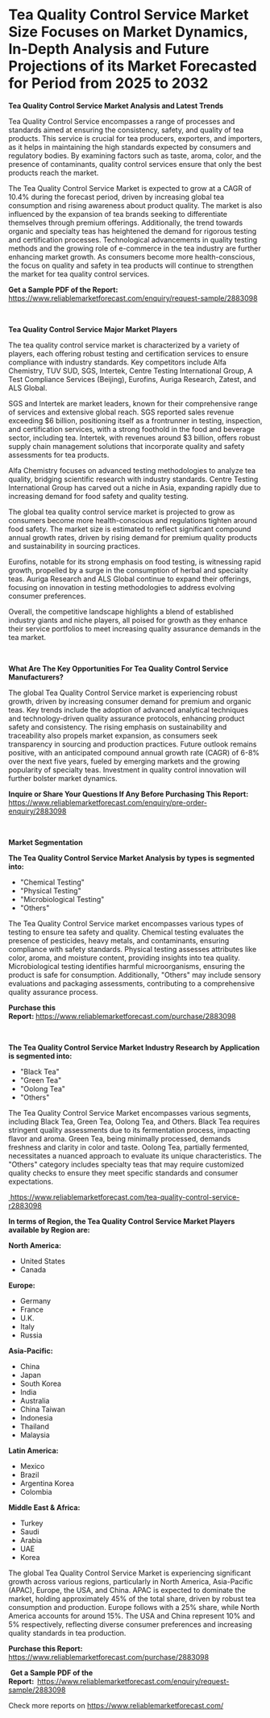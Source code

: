 <p><h1>Tea Quality Control Service Market Size Focuses on Market Dynamics, In-Depth Analysis and Future Projections of its Market Forecasted for Period from 2025 to 2032</h1></p><p><strong>Tea Quality Control Service Market Analysis and Latest Trends</strong></p>
<p><p>Tea Quality Control Service encompasses a range of processes and standards aimed at ensuring the consistency, safety, and quality of tea products. This service is crucial for tea producers, exporters, and importers, as it helps in maintaining the high standards expected by consumers and regulatory bodies. By examining factors such as taste, aroma, color, and the presence of contaminants, quality control services ensure that only the best products reach the market.</p><p>The Tea Quality Control Service Market is expected to grow at a CAGR of 10.4% during the forecast period, driven by increasing global tea consumption and rising awareness about product quality. The market is also influenced by the expansion of tea brands seeking to differentiate themselves through premium offerings. Additionally, the trend towards organic and specialty teas has heightened the demand for rigorous testing and certification processes. Technological advancements in quality testing methods and the growing role of e-commerce in the tea industry are further enhancing market growth. As consumers become more health-conscious, the focus on quality and safety in tea products will continue to strengthen the market for tea quality control services.</p></p>
<p><strong>Get a Sample PDF of the Report:&nbsp;</strong> <a href="https://www.reliablemarketforecast.com/enquiry/request-sample/2883098?utm_campaign=2325&utm_medium=2&utm_source=Github&utm_content=ia&utm_term=13032025&utm_id=tea-quality-control-service">https://www.reliablemarketforecast.com/enquiry/request-sample/2883098</a></p>
<p>&nbsp;</p>
<p><strong>Tea Quality Control Service Major Market Players</strong></p>
<p><p>The tea quality control service market is characterized by a variety of players, each offering robust testing and certification services to ensure compliance with industry standards. Key competitors include Alfa Chemistry, TUV SUD, SGS, Intertek, Centre Testing International Group, A Test Compliance Services (Beijing), Eurofins, Auriga Research, Zatest, and ALS Global.</p><p>SGS and Intertek are market leaders, known for their comprehensive range of services and extensive global reach. SGS reported sales revenue exceeding $6 billion, positioning itself as a frontrunner in testing, inspection, and certification services, with a strong foothold in the food and beverage sector, including tea. Intertek, with revenues around $3 billion, offers robust supply chain management solutions that incorporate quality and safety assessments for tea products.</p><p>Alfa Chemistry focuses on advanced testing methodologies to analyze tea quality, bridging scientific research with industry standards. Centre Testing International Group has carved out a niche in Asia, expanding rapidly due to increasing demand for food safety and quality testing.</p><p>The global tea quality control service market is projected to grow as consumers become more health-conscious and regulations tighten around food safety. The market size is estimated to reflect significant compound annual growth rates, driven by rising demand for premium quality products and sustainability in sourcing practices.</p><p>Eurofins, notable for its strong emphasis on food testing, is witnessing rapid growth, propelled by a surge in the consumption of herbal and specialty teas. Auriga Research and ALS Global continue to expand their offerings, focusing on innovation in testing methodologies to address evolving consumer preferences.</p><p>Overall, the competitive landscape highlights a blend of established industry giants and niche players, all poised for growth as they enhance their service portfolios to meet increasing quality assurance demands in the tea market.</p></p>
<p>&nbsp;</p>
<p><strong>What Are The Key Opportunities For Tea Quality Control Service Manufacturers?</strong></p>
<p><p>The global Tea Quality Control Service market is experiencing robust growth, driven by increasing consumer demand for premium and organic teas. Key trends include the adoption of advanced analytical techniques and technology-driven quality assurance protocols, enhancing product safety and consistency. The rising emphasis on sustainability and traceability also propels market expansion, as consumers seek transparency in sourcing and production practices. Future outlook remains positive, with an anticipated compound annual growth rate (CAGR) of 6-8% over the next five years, fueled by emerging markets and the growing popularity of specialty teas. Investment in quality control innovation will further bolster market dynamics.</p></p>
<p><strong>Inquire or Share Your Questions If Any Before Purchasing This Report:</strong> <a href="https://www.reliablemarketforecast.com/enquiry/pre-order-enquiry/2883098?utm_campaign=2325&utm_medium=2&utm_source=Github&utm_content=ia&utm_term=13032025&utm_id=tea-quality-control-service">https://www.reliablemarketforecast.com/enquiry/pre-order-enquiry/2883098</a></p>
<p>&nbsp;</p>
<p><strong>Market Segmentation</strong></p>
<p><strong>The Tea Quality Control Service Market Analysis by types is segmented into:</strong></p>
<p><ul><li>"Chemical Testing"</li><li>"Physical Testing"</li><li>"Microbiological Testing"</li><li>"Others"</li></ul></p>
<p><p>The Tea Quality Control Service market encompasses various types of testing to ensure tea safety and quality. Chemical testing evaluates the presence of pesticides, heavy metals, and contaminants, ensuring compliance with safety standards. Physical testing assesses attributes like color, aroma, and moisture content, providing insights into tea quality. Microbiological testing identifies harmful microorganisms, ensuring the product is safe for consumption. Additionally, "Others" may include sensory evaluations and packaging assessments, contributing to a comprehensive quality assurance process.</p></p>
<p><strong>Purchase this Report:&nbsp;</strong><a href="https://www.reliablemarketforecast.com/purchase/2883098?utm_campaign=2325&utm_medium=2&utm_source=Github&utm_content=ia&utm_term=13032025&utm_id=tea-quality-control-service">https://www.reliablemarketforecast.com/purchase/2883098</a></p>
<p>&nbsp;</p>
<p><strong>The Tea Quality Control Service Market Industry Research by Application is segmented into:</strong></p>
<p><ul><li>"Black Tea"</li><li>"Green Tea"</li><li>"Oolong Tea"</li><li>"Others"</li></ul></p>
<p><p>The Tea Quality Control Service Market encompasses various segments, including Black Tea, Green Tea, Oolong Tea, and Others. Black Tea requires stringent quality assessments due to its fermentation process, impacting flavor and aroma. Green Tea, being minimally processed, demands freshness and clarity in color and taste. Oolong Tea, partially fermented, necessitates a nuanced approach to evaluate its unique characteristics. The "Others" category includes specialty teas that may require customized quality checks to ensure they meet specific standards and consumer expectations.</p></p>
<p><a href="https://www.reliablemarketforecast.com/tea-quality-control-service-r2883098?utm_campaign=2325&utm_medium=2&utm_source=Github&utm_content=ia&utm_term=13032025&utm_id=tea-quality-control-service">&nbsp;https://www.reliablemarketforecast.com/tea-quality-control-service-r2883098</a></p>
<p><strong>In terms of Region, the Tea Quality Control Service Market Players available by Region are:</strong></p>
<p>
    <p> <strong> North America: </strong>
        <ul>
            <li>United States</li>
            <li>Canada</li>
        </ul>
        </p> 
    <p> <strong> Europe: </strong>
        <ul>
            <li>Germany</li>
            <li>France</li>
            <li>U.K.</li>
            <li>Italy</li>
            <li>Russia</li>
        </ul>
        </p> 
    <p> <strong> Asia-Pacific: </strong>
        <ul>
            <li>China</li>
            <li>Japan</li>
            <li>South Korea</li>
            <li>India</li>
            <li>Australia</li>
            <li>China Taiwan</li>
            <li>Indonesia</li>
            <li>Thailand</li>
            <li>Malaysia</li>
        </ul>
        </p> 
    <p> <strong> Latin America: </strong>
        <ul>
            <li>Mexico</li>
            <li>Brazil</li>
            <li>Argentina Korea</li>
            <li>Colombia</li>
        </ul>
        </p> 
    <p> <strong> Middle East & Africa: </strong>
        <ul>
            <li>Turkey</li>
            <li>Saudi</li>
            <li>Arabia</li>
            <li>UAE</li>
            <li>Korea</li>
        </ul>
    </p>
    </p>
<p><p>The global Tea Quality Control Service Market is experiencing significant growth across various regions, particularly in North America, Asia-Pacific (APAC), Europe, the USA, and China. APAC is expected to dominate the market, holding approximately 45% of the total share, driven by robust tea consumption and production. Europe follows with a 25% share, while North America accounts for around 15%. The USA and China represent 10% and 5% respectively, reflecting diverse consumer preferences and increasing quality standards in tea production.</p></p>
<p><strong>Purchase this Report: </strong><a href="https://www.reliablemarketforecast.com/purchase/2883098?utm_campaign=2325&utm_medium=2&utm_source=Github&utm_content=ia&utm_term=13032025&utm_id=tea-quality-control-service">https://www.reliablemarketforecast.com/purchase/2883098</a></p>
<p>&nbsp;<strong>Get a Sample PDF of the Report:&nbsp;&nbsp;</strong><a href="https://www.reliablemarketforecast.com/enquiry/request-sample/2883098?utm_campaign=2325&utm_medium=2&utm_source=Github&utm_content=ia&utm_term=13032025&utm_id=tea-quality-control-service">https://www.reliablemarketforecast.com/enquiry/request-sample/2883098</a></p>
<p><strong></strong></p>
<p>Check more reports on <a href="https://www.reliablemarketforecast.com/?utm_campaign=2325&utm_medium=2&utm_source=Github&utm_content=ia&utm_term=13032025&utm_id=tea-quality-control-service">https://www.reliablemarketforecast.com/</a></p>